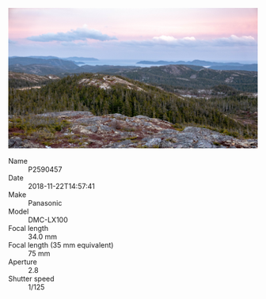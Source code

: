 [![P2590457](/photos/hd/P2590457.jpg)](/photos/full/P2590457.jpg?raw=true)

<dl>
  <dt>Name</dt>
  <dd>P2590457</dd>
  <dt>Date</dt>
  <dd>2018-11-22T14:57:41</dd>
  <dt>Make</dt>
  <dd>Panasonic</dd>
  <dt>Model</dt>
  <dd>DMC-LX100</dd>
  <dt>Focal length</dt>
  <dd>34.0 mm</dd>
  <dt>Focal length (35 mm equivalent)</dt>
  <dd>75 mm</dd>
  <dt>Aperture</dt>
  <dd>2.8</dd>
  <dt>Shutter speed</dt>
  <dd>1/125</dd>
</dl>

